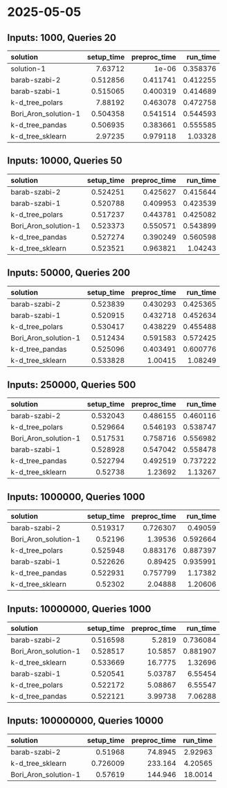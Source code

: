 # 2025-05-05

## Inputs: 1000, Queries 20

| solution             |   setup_time |   preproc_time |   run_time |
|:---------------------|-------------:|---------------:|-----------:|
| solution-1           |     7.63712  |       1e-06    |   0.358376 |
| barab-szabi-2        |     0.512856 |       0.411741 |   0.412255 |
| barab-szabi-1        |     0.515065 |       0.400319 |   0.414689 |
| k-d_tree_polars      |     7.88192  |       0.463078 |   0.472758 |
| Bori_Aron_solution-1 |     0.504358 |       0.541514 |   0.544593 |
| k-d_tree_pandas      |     0.506935 |       0.383661 |   0.555585 |
| k-d_tree_sklearn     |     2.97235  |       0.979118 |   1.03328  |

## Inputs: 10000, Queries 50

| solution             |   setup_time |   preproc_time |   run_time |
|:---------------------|-------------:|---------------:|-----------:|
| barab-szabi-2        |     0.524251 |       0.425627 |   0.415644 |
| barab-szabi-1        |     0.520788 |       0.409953 |   0.423539 |
| k-d_tree_polars      |     0.517237 |       0.443781 |   0.425082 |
| Bori_Aron_solution-1 |     0.523373 |       0.550571 |   0.543899 |
| k-d_tree_pandas      |     0.527274 |       0.390249 |   0.560598 |
| k-d_tree_sklearn     |     0.523521 |       0.963821 |   1.04243  |

## Inputs: 50000, Queries 200

| solution             |   setup_time |   preproc_time |   run_time |
|:---------------------|-------------:|---------------:|-----------:|
| barab-szabi-2        |     0.523839 |       0.430293 |   0.425365 |
| barab-szabi-1        |     0.520915 |       0.432718 |   0.452634 |
| k-d_tree_polars      |     0.530417 |       0.438229 |   0.455488 |
| Bori_Aron_solution-1 |     0.512434 |       0.591583 |   0.572425 |
| k-d_tree_pandas      |     0.525096 |       0.403491 |   0.600776 |
| k-d_tree_sklearn     |     0.533828 |       1.00415  |   1.08249  |

## Inputs: 250000, Queries 500

| solution             |   setup_time |   preproc_time |   run_time |
|:---------------------|-------------:|---------------:|-----------:|
| barab-szabi-2        |     0.532043 |       0.486155 |   0.460116 |
| k-d_tree_polars      |     0.529664 |       0.546193 |   0.538747 |
| Bori_Aron_solution-1 |     0.517531 |       0.758716 |   0.556982 |
| barab-szabi-1        |     0.528928 |       0.547042 |   0.558478 |
| k-d_tree_pandas      |     0.522794 |       0.492519 |   0.737222 |
| k-d_tree_sklearn     |     0.52738  |       1.23692  |   1.13267  |

## Inputs: 1000000, Queries 1000

| solution             |   setup_time |   preproc_time |   run_time |
|:---------------------|-------------:|---------------:|-----------:|
| barab-szabi-2        |     0.519317 |       0.726307 |   0.49059  |
| Bori_Aron_solution-1 |     0.52196  |       1.39536  |   0.592664 |
| k-d_tree_polars      |     0.525948 |       0.883176 |   0.887397 |
| barab-szabi-1        |     0.522626 |       0.89425  |   0.935991 |
| k-d_tree_pandas      |     0.522931 |       0.757799 |   1.17382  |
| k-d_tree_sklearn     |     0.52302  |       2.04888  |   1.20606  |

## Inputs: 10000000, Queries 1000

| solution             |   setup_time |   preproc_time |   run_time |
|:---------------------|-------------:|---------------:|-----------:|
| barab-szabi-2        |     0.516598 |        5.2819  |   0.736084 |
| Bori_Aron_solution-1 |     0.528517 |       10.5857  |   0.881907 |
| k-d_tree_sklearn     |     0.533669 |       16.7775  |   1.32696  |
| barab-szabi-1        |     0.520541 |        5.03787 |   6.55454  |
| k-d_tree_polars      |     0.522172 |        5.08867 |   6.55547  |
| k-d_tree_pandas      |     0.522121 |        3.99738 |   7.06288  |

## Inputs: 100000000, Queries 10000

| solution             |   setup_time |   preproc_time |   run_time |
|:---------------------|-------------:|---------------:|-----------:|
| barab-szabi-2        |     0.51968  |        74.8945 |    2.92963 |
| k-d_tree_sklearn     |     0.726009 |       233.164  |    4.20565 |
| Bori_Aron_solution-1 |     0.57619  |       144.946  |   18.0014  |